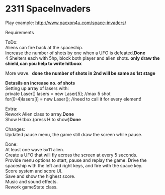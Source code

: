 # 2311 SpaceInvaders 

Play example: http://www.pacxon4u.com/space-invaders/

Requirements

ToDo:   
Aliens can fire back at the spaceship.    
Increase the number of shots by one when a UFO is defeated.**Done**  
4 Shelters each with 5hp, block both player and alien shots.    **only draw the shield,can you help to write hitboox**  

More wave.  **done** **the number of shots in 2nd will be same as 1st stage**

**Detasils on increase no. of shots**   
Setting up array of lasers with:    
private Laser[] lasers = new Laser[5];  //max 5 shot    
for(0-4)lasers[i] = new Laser();    //need to call it for every element!   

Extra:    
Rework Alien class to array.**Done**    
Show Hitbox.(press H to show)**Done**    

Changes:    
Updated pause menu, the game still draw the screen while pause.

Done:   
At least one wave 5x11 alien.  
Create a UFO that will fly across the screen at every 5 seconds.  
Provide menu options to start, pause and replay the game. 
Drive the spaceship with the left and right keys, and fire with the space key.  
Score system and score UI.  
Save and show the highest score.  
Music and sound effects.  
Rework gameState class. 


